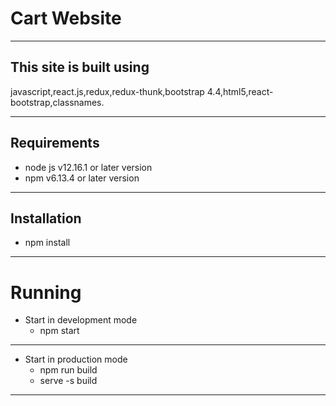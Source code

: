 
# Cart Website 
---
## This site is built using 
javascript,react.js,redux,redux-thunk,bootstrap 4.4,html5,react-bootstrap,classnames.

---
## Requirements
 - node js v12.16.1 or later version
 - npm  v6.13.4 or later version
 ---
## Installation 
 - npm install 
 ---
# Running
 - Start in  development mode
   * npm start
 ---
 - Start in  production mode 
   * npm run build
   * serve -s build
 ---
 
